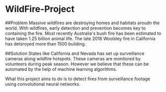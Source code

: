 # WildFire-Project
##Problem
Massive wildfires are destroying homes and habitats aroudn the world. With wildfires, early detection and prevention becomes key to containing the fire.
Most recently Australia's bush fire has been estimated to have taken 1.25 billion animal life. The late 2018 Woolsley fire in California has detsroyed more than 1500 building.

##Solution
States like California and Nevada has set up surveillance cameras along wildfire hotspots. These cameras are monitored by volunteers during peak season. However we believe that these can be automated by the help of machine learning algorithms.

What this project aims to do is to detect fires from surveillance footage using convolutional neural networks. 
